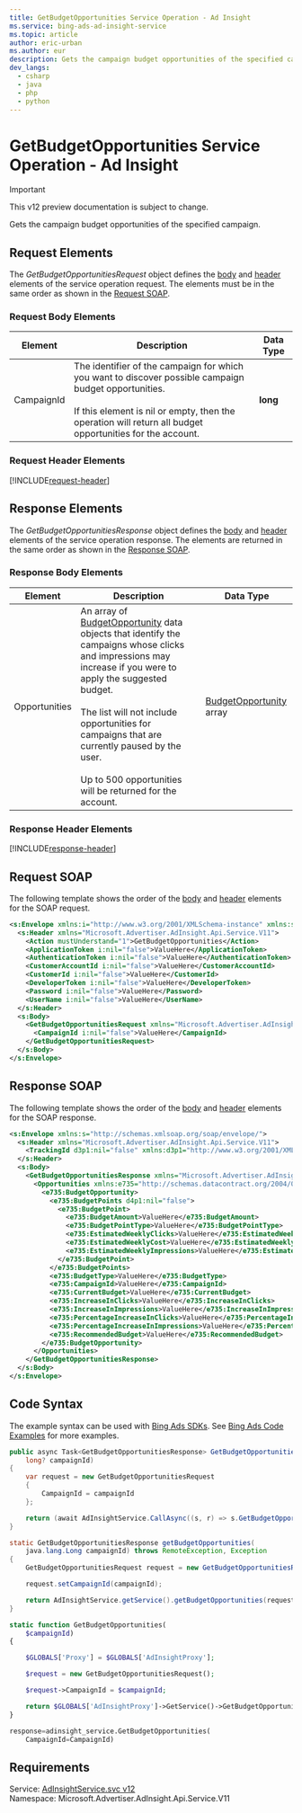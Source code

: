 ```yaml
---
title: GetBudgetOpportunities Service Operation - Ad Insight
ms.service: bing-ads-ad-insight-service
ms.topic: article
author: eric-urban
ms.author: eur
description: Gets the campaign budget opportunities of the specified campaign.
dev_langs: 
  - csharp
  - java
  - php
  - python
---
```

# GetBudgetOpportunities Service Operation - Ad Insight

> [!IMPORTANT]
> This v12 preview documentation is subject to change.

Gets the campaign budget opportunities of the specified campaign.

## <a name="request"></a>Request Elements
The *GetBudgetOpportunitiesRequest* object defines the [body](#request-body) and [header](#request-header) elements of the service operation request. The elements must be in the same order as shown in the [Request SOAP](#request-soap). 

### <a name="request-body"></a>Request Body Elements

|Element|Description|Data Type|
|-----------|---------------|-------------|
|<a name="campaignid"></a>CampaignId|The identifier of the campaign for which you want to discover possible campaign budget opportunities.<br /><br />If this element is nil or empty, then the operation will return all budget opportunities for the account.|**long**|

### <a name="request-header"></a>Request Header Elements
[!INCLUDE[request-header](./includes/request-header.md)]

## <a name="response"></a>Response Elements
The *GetBudgetOpportunitiesResponse* object defines the [body](#response-body) and [header](#response-header) elements of the service operation response. The elements are returned in the same order as shown in the [Response SOAP](#response-soap).

### <a name="response-body"></a>Response Body Elements

|Element|Description|Data Type|
|-----------|---------------|-------------|
|<a name="opportunities"></a>Opportunities|An array of [BudgetOpportunity](../ad-insight-service/budgetopportunity.md) data objects that identify the campaigns whose clicks and impressions may increase if you were to apply the suggested budget.<br /><br />The list will not include opportunities for campaigns that are currently paused by the user.<br /><br />Up to 500 opportunities will be returned for the account.|[BudgetOpportunity](budgetopportunity.md) array|

### <a name="response-header"></a>Response Header Elements
[!INCLUDE[response-header](./includes/response-header.md)]

## <a name="request-soap"></a>Request SOAP
The following template shows the order of the [body](#request-body) and [header](#request-header) elements for the SOAP request.

```xml
<s:Envelope xmlns:i="http://www.w3.org/2001/XMLSchema-instance" xmlns:s="http://schemas.xmlsoap.org/soap/envelope/">
  <s:Header xmlns="Microsoft.Advertiser.AdInsight.Api.Service.V11">
    <Action mustUnderstand="1">GetBudgetOpportunities</Action>
    <ApplicationToken i:nil="false">ValueHere</ApplicationToken>
    <AuthenticationToken i:nil="false">ValueHere</AuthenticationToken>
    <CustomerAccountId i:nil="false">ValueHere</CustomerAccountId>
    <CustomerId i:nil="false">ValueHere</CustomerId>
    <DeveloperToken i:nil="false">ValueHere</DeveloperToken>
    <Password i:nil="false">ValueHere</Password>
    <UserName i:nil="false">ValueHere</UserName>
  </s:Header>
  <s:Body>
    <GetBudgetOpportunitiesRequest xmlns="Microsoft.Advertiser.AdInsight.Api.Service.V11">
      <CampaignId i:nil="false">ValueHere</CampaignId>
    </GetBudgetOpportunitiesRequest>
  </s:Body>
</s:Envelope>
```

## <a name="response-soap"></a>Response SOAP
The following template shows the order of the [body](#response-body) and [header](#response-header) elements for the SOAP response.

```xml
<s:Envelope xmlns:s="http://schemas.xmlsoap.org/soap/envelope/">
  <s:Header xmlns="Microsoft.Advertiser.AdInsight.Api.Service.V11">
    <TrackingId d3p1:nil="false" xmlns:d3p1="http://www.w3.org/2001/XMLSchema-instance">ValueHere</TrackingId>
  </s:Header>
  <s:Body>
    <GetBudgetOpportunitiesResponse xmlns="Microsoft.Advertiser.AdInsight.Api.Service.V11">
      <Opportunities xmlns:e735="http://schemas.datacontract.org/2004/07/Microsoft.BingAds.Advertiser.AdInsight.Api.DataContract.V11.Entity" d4p1:nil="false" xmlns:d4p1="http://www.w3.org/2001/XMLSchema-instance">
        <e735:BudgetOpportunity>
          <e735:BudgetPoints d4p1:nil="false">
            <e735:BudgetPoint>
              <e735:BudgetAmount>ValueHere</e735:BudgetAmount>
              <e735:BudgetPointType>ValueHere</e735:BudgetPointType>
              <e735:EstimatedWeeklyClicks>ValueHere</e735:EstimatedWeeklyClicks>
              <e735:EstimatedWeeklyCost>ValueHere</e735:EstimatedWeeklyCost>
              <e735:EstimatedWeeklyImpressions>ValueHere</e735:EstimatedWeeklyImpressions>
            </e735:BudgetPoint>
          </e735:BudgetPoints>
          <e735:BudgetType>ValueHere</e735:BudgetType>
          <e735:CampaignId>ValueHere</e735:CampaignId>
          <e735:CurrentBudget>ValueHere</e735:CurrentBudget>
          <e735:IncreaseInClicks>ValueHere</e735:IncreaseInClicks>
          <e735:IncreaseInImpressions>ValueHere</e735:IncreaseInImpressions>
          <e735:PercentageIncreaseInClicks>ValueHere</e735:PercentageIncreaseInClicks>
          <e735:PercentageIncreaseInImpressions>ValueHere</e735:PercentageIncreaseInImpressions>
          <e735:RecommendedBudget>ValueHere</e735:RecommendedBudget>
        </e735:BudgetOpportunity>
      </Opportunities>
    </GetBudgetOpportunitiesResponse>
  </s:Body>
</s:Envelope>
```

## <a name="example"></a>Code Syntax
The example syntax can be used with [Bing Ads SDKs](/bingads/guides/client-libraries.md). See [Bing Ads Code Examples](/bingads/guides/code-examples.md) for more examples.
```csharp
public async Task<GetBudgetOpportunitiesResponse> GetBudgetOpportunitiesAsync(
	long? campaignId)
{
	var request = new GetBudgetOpportunitiesRequest
	{
		CampaignId = campaignId
	};

	return (await AdInsightService.CallAsync((s, r) => s.GetBudgetOpportunitiesAsync(r), request));
}
```
```java
static GetBudgetOpportunitiesResponse getBudgetOpportunities(
	java.lang.Long campaignId) throws RemoteException, Exception
{
	GetBudgetOpportunitiesRequest request = new GetBudgetOpportunitiesRequest();

	request.setCampaignId(campaignId);

	return AdInsightService.getService().getBudgetOpportunities(request);
}
```
```php
static function GetBudgetOpportunities(
	$campaignId)
{

	$GLOBALS['Proxy'] = $GLOBALS['AdInsightProxy'];

	$request = new GetBudgetOpportunitiesRequest();

	$request->CampaignId = $campaignId;

	return $GLOBALS['AdInsightProxy']->GetService()->GetBudgetOpportunities($request);
}
```
```python
response=adinsight_service.GetBudgetOpportunities(
	CampaignId=CampaignId)
```

## Requirements
Service: [AdInsightService.svc v12](https://adinsight.api.bingads.microsoft.com/Api/Advertiser/AdInsight/v11/AdInsightService.svc)  
Namespace: Microsoft.Advertiser.AdInsight.Api.Service.V11  

